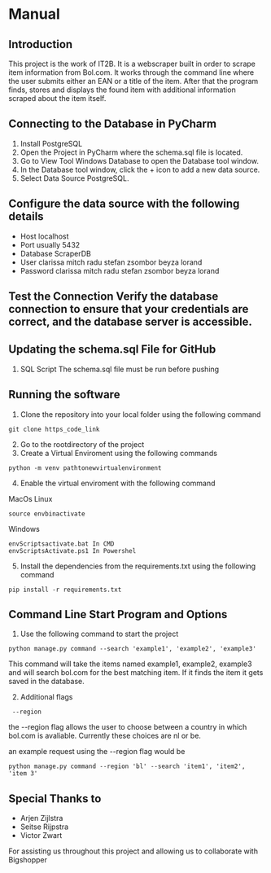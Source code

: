 # Manual

## Introduction
This project is the work of IT2B. It is a webscraper built in order to scrape item information from Bol.com. It works through the command line where the user submits either an EAN or a title of the item. After that the program finds, stores and displays the found item with additional information scraped about the item itself.

## Connecting to the Database in PyCharm
1. Install PostgreSQL 
2. Open the Project in PyCharm where the schema.sql file is located.
3. Go to View  Tool Windows  Database to open the Database tool window.
4. In the Database tool window, click the + icon to add a new data source.
5. Select Data Source  PostgreSQL.

   
## Configure the data source with the following details
- Host localhost
- Port usually 5432
- Database ScraperDB
- User clarissa mitch radu stefan zsombor beyza lorand
- Password clarissa mitch radu stefan zsombor beyza lorand

## Test the Connection Verify the database connection to ensure that your credentials are correct, and the database server is accessible.

   
## Updating the schema.sql File for GitHub
1. SQL Script The schema.sql file must be run before pushing 

## Running the software
1. Clone the repository into your local folder using the following command
```
git clone https_code_link
```
2. Go to the rootdirectory of the project
3. Create a Virtual Enviroment using the following commands


```
python -m venv pathtonewvirtualenvironment
```
4. Enable the virtual enviroment with the following command 

MacOs  Linux
```
source envbinactivate
```

Windows 

````
envScriptsactivate.bat In CMD
envScriptsActivate.ps1 In Powershel
````

5. Install the dependencies from the requirements.txt using the following command

```
pip install -r requirements.txt
```

## Command Line Start Program and Options
1. Use the following command to start the project
```
python manage.py command --search 'example1', 'example2', 'example3'
```
This command will take the items named example1, example2, example3 and will search bol.com for the best matching item. If it finds the item it gets saved in the database.

2. Additional flags

```
 --region
```
the --region flag allows the user to choose between a country in which bol.com  is avaliable. Currently these choices are nl or be. 

an example request using the --region flag would be
 ```
 python manage.py command --region 'bl' --search 'item1', 'item2', 'item 3'
 ```

## Special Thanks to

- Arjen Zijlstra
- Seitse Rijpstra
- Victor Zwart

For assisting us throughout this project and allowing us to collaborate with Bigshopper
